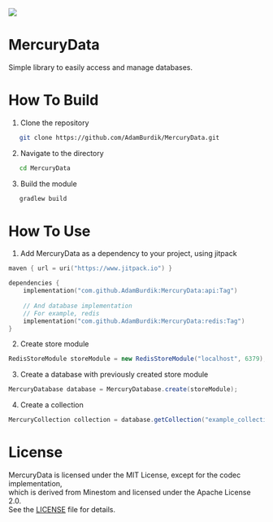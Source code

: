 [![](https://www.jitpack.io/v/adamBurdik/MercuryData.svg)](https://www.jitpack.io/#adamBurdik/MercuryData)

# MercuryData
Simple library to easily access and manage databases.

# How To Build
1. Clone the repository
```bash
   git clone https://github.com/AdamBurdik/MercuryData.git
```
2. Navigate to the directory
```bash
   cd MercuryData
```
3. Build the module
```bash
   gradlew build
```

# How To Use
1. Add MercuryData as a dependency to your project, using jitpack
```kotlin
maven { url = uri("https://www.jitpack.io") }

dependencies {
    implementation("com.github.AdamBurdik:MercuryData:api:Tag")
    
    // And database implementation
    // For example, redis
    implementation("com.github.AdamBurdik:MercuryData:redis:Tag")
}
```
2. Create store module
```java
RedisStoreModule storeModule = new RedisStoreModule("localhost", 6379);
```
3. Create a database with previously created store module
```java
MercuryDatabase database = MercuryDatabase.create(storeModule);
```
4. Create a collection
```java
MercuryCollection collection = database.getCollection("example_collection");
```

# License
MercuryData is licensed under the MIT License, except for the codec implementation,  
which is derived from Minestom and licensed under the Apache License 2.0.  
See the [LICENSE](LICENSE) file for details.